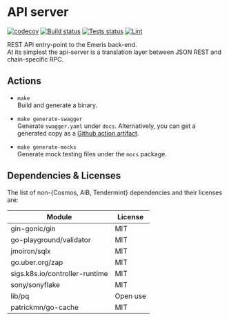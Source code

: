 # API server

[![codecov](https://codecov.io/gh/emerishq/demeris-api-server/branch/main/graph/badge.svg?token=8P0G6VQDPE)](https://codecov.io/gh/emerishq/demeris-api-server)
[![Build status](https://github.com//emerishq/demeris-api-server/workflows/Build/badge.svg?token=8P0G6VQDPE)](https://github.com//emerishq/demeris-api-server/commits/main)
[![Tests status](https://github.com//emerishq/demeris-api-server/workflows/Tests/badge.svg)](https://github.com//emerishq/demeris-api-server/commits/main)
[![Lint](https://github.com/emerishq/demeris-api-server/Lint/badge.svg?token=8P0G6VQDPE)](https://github.com//emerishq/demeris-api-server/commits/main)

REST API entry-point to the Emeris back-end.  
At its simplest the api-server is a translation layer between JSON REST and chain-specific RPC.

## Actions

* `make`  
  Build and generate a binary.

* `make generate-swagger`  
  Generate `swagger.yaml` under `docs`.
  Alternatively, you can get a generated copy as a [Github action artifact](https://github.com/emerishq/demeris-api-server/actions/workflows/swagger.yml).

* `make generate-mocks`  
  Generate mock testing files under the `mocs` package.

## Dependencies & Licenses

The list of non-{Cosmos, AiB, Tendermint} dependencies and their licenses are:

|Module   	                  |License          |
|---	                      |---  	        |
|gin-gonic/gin   	          |MIT   	        |
|go-playground/validator   	  |MIT   	        |
|jmoiron/sqlx   	          |MIT   	        |
|go.uber.org/zap   	          |MIT           	|
|sigs.k8s.io/controller-runtime |MIT            |
|sony/sonyflake               |MIT              |
|lib/pq                       |Open use         |
|patrickmn/go-cache        |MIT              |